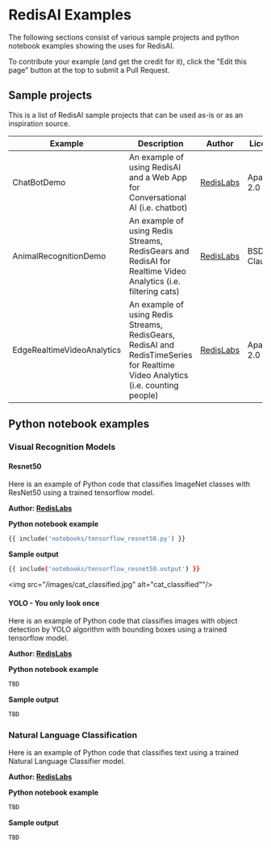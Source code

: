# RedisAI Examples
The following sections consist of various sample projects and python notebook examples showing the uses for RedisAI.

To contribute your example (and get the credit for it), click the "Edit this page" button at the top to submit a Pull Request.

## Sample projects
This is a list of RedisAI sample projects that can be used as-is or as an inspiration source.

| Example | Description | Author | License | URL |
| --- | --- | --- | --- | --- |
| ChatBotDemo | An example of using RedisAI and a Web App for Conversational AI (i.e. chatbot) | [RedisLabs](https://redislabs.com/) | Apache-2.0 | [git](https://github.com/RedisAI/ChatBotDemo) |
| AnimalRecognitionDemo | An example of using Redis Streams, RedisGears and RedisAI for Realtime Video Analytics (i.e. filtering cats) | [RedisLabs](https://redislabs.com/) | BSD-3-Clause | [git](https://github.com/RedisGears/AnimalRecognitionDemo) |
| EdgeRealtimeVideoAnalytics | An example of using Redis Streams, RedisGears, RedisAI and RedisTimeSeries for Realtime Video Analytics (i.e. counting people) | [RedisLabs](https://redislabs.com/) | Apache-2.0 | [git](https://github.com/RedisGears/EdgeRealtimeVideoAnalytics) |

## Python notebook examples

### Visual Recognition Models


#### Resnet50

Here is an example of Python code that classifies ImageNet classes with ResNet50 using a trained tensorflow model.

**Author: [RedisLabs](https://redislabs.com/)**

**Python notebook example**

```python
{{ include('notebooks/tensorflow_resnet50.py') }}
```
**Sample output**

```bash
{{ include('notebooks/tensorflow_resnet50.output') }}
```

<img src="/images/cat_classified.jpg" alt="cat_classified""/> 


#### YOLO - You only look once

Here is an example of Python code that classifies images with object detection by YOLO algorithm with bounding boxes using a trained tensorflow model.

**Author: [RedisLabs](https://redislabs.com/)**

**Python notebook example**

```python
TBD
```
**Sample output**

```bash
TBD
```

### Natural Language Classification


Here is an example of Python code that classifies text using a trained Natural Language Classifier model.

**Author: [RedisLabs](https://redislabs.com/)**

**Python notebook example**

```python
TBD
```
**Sample output**

```bash
TBD
```

